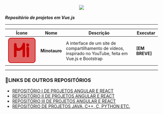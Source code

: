 <center>
    <img src="https://www.ideematic.com/wp-content/uploads/2018/05/logo-Vue-JS.png" width="150px"/>
</center>

***Repositório de projetos em Vue.js***
<hr/>

| Ícone | Nome | Descrição | Executar |
|--- |--- |--- |--- |
| <img src="https://raw.githubusercontent.com/Redwars22/Projetos-Vuejs/main/resx/minotauro.png"/> | **Minotauro**| A interface de um site de compartilhamento de vídeos, inspirado no YouTube, feita em Vue.js e Bootstrap | **[EM BREVE]** |

<hr/>

### 🔗LINKS DE OUTROS REPOSITÓRIOS
- [REPOSITÓRIO I DE PROJETOS ANGULAR E REACT](https://github.com/Redwars22/Portfolio)
- [REPOSITÓRIO II DE PROJETOS ANGULAR E REACT](https://github.com/Redwars22/Projetos-Web-2)
- [REPOSITÓRIO III DE PROJETOS ANGULAR E REACT](https://github.com/Redwars22/Projetos-Web-3)
- [REPOSITÓRIO DE PROJETOS JAVA, C++, C, PYTHON ETC.](https://github.com/Redwars22/Projetos-C-Java-Cpp-Python)